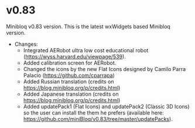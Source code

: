 v0.83
=====

Minibloq v0.83 version. This is the latest wxWidgets based Minibloq version.

- Changes:
    - Integrated AERobot ultra low cost educational robot (https://wyss.harvard.edu/viewpage/539).
	- Added calibration screen for AERobot.
	- Changed the icons by the new Flat Icons designed by Camilo Parra Palacio (https://github.com/cparrapa)
    - Added Russian translation (credits on https://blog.minibloq.org/p/credits.html)
    - Added Japanese translation (credits on https://blog.minibloq.org/p/credits.html)
	- Added updatePack1 (Flat Icons) and updatePack2 (Classic 3D Icons) so the user can install the them he prefers (available here: https://github.com/miniBloq/v0.83/tree/master/updatePacks).


